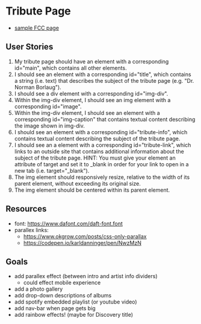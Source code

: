 # Tribute Page

* [sample FCC page]( https://codepen.io/freeCodeCamp/pen/zNqgVx)

## User Stories
1. My tribute page should have an element with a corresponding id="main", which contains all other elements.
2. I should see an element with a corresponding id="title", which contains a string (i.e. text) that describes the subject of the tribute page (e.g. "Dr. Norman Borlaug").
3. I should see a div element with a corresponding id="img-div".
4. Within the img-div element, I should see an img element with a corresponding id="image".
5. Within the img-div element, I should see an element with a corresponding id="img-caption" that contains textual content describing the image shown in img-div.
6. I should see an element with a corresponding id="tribute-info", which contains textual content describing the subject of the tribute page.
7. I should see an a element with a corresponding id="tribute-link", which links to an outside site that contains additional information about the subject of the tribute page. HINT: You must give your element an attribute of target and set it to _blank in order for your link to open in a new tab (i.e. target="_blank").
8. The img element should responsively resize, relative to the width of its parent element, without exceeding its original size.
9. The img element should be centered within its parent element.

## Resources
- font: https://www.dafont.com/daft-font.font
- parallex links:
    - https://www.okgrow.com/posts/css-only-parallax
    - https://codepen.io/karldanninger/pen/NwzMzN

## Goals
- add parallex effect (between intro and artist info dividers)
    - could effect mobile experience
- add a photo gallery
- add drop-down descriptions of albums
- add spotify embedded playlist (or youtube video)
- add nav-bar when page gets big
- add rainbow effects! (maybe for Discovery title)


